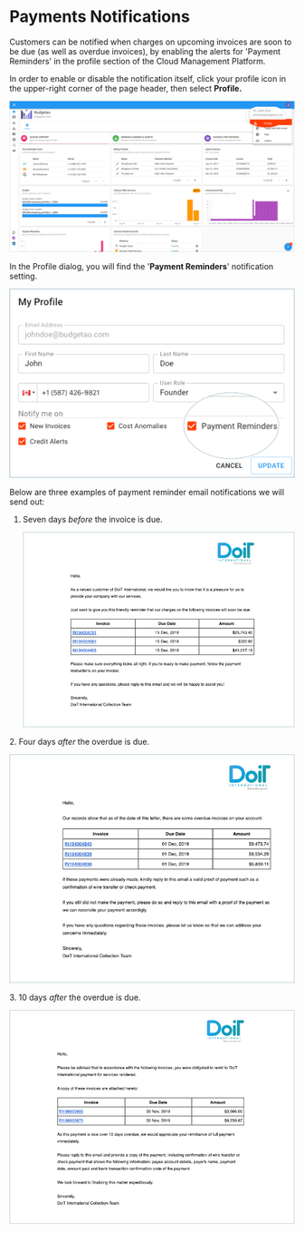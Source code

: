 # Payments Notifications

Customers can be notified when charges on upcoming invoices are soon to be due (as well as overdue invoices), by enabling the alerts for 'Payment Reminders' in the profile section of the Cloud Management Platform.

In order to enable or disable the notification itself, click your profile icon in the upper-right corner of the page header, then select **Profile.**

![A screenshot showing the location of the Profile option](<../.gitbook/assets/profile-1- (2) (3) (3) (1) (1) (1).png>)

In the Profile dialog, you will find the '**Payment Reminders**' notification setting.

![A screenshot showing the location of the Payment Reminders checkbox](../.gitbook/assets/payment-reminders-notification.png)

Below are three examples of payment reminder email notifications we will send out:

1.  Seven days _before_ the invoice is due.

    ![A screenshot of an invoice notification email](../.gitbook/assets/7-days-before-overdue-invoice.png)

2\. Four days _after_ the overdue is due.

![A screenshot of an invoice notification email](../.gitbook/assets/4-days-after-invoice-is-overdue.png)

3\. 10 days _after_ the overdue is due.

![A screenshot of an invoice notification email](../.gitbook/assets/10-days-after-invoice-is-overdue.png)
